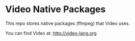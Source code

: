 Video Native Packages
=====================

This repo stores native packages (ffmpeg) that Video uses.

You can find Video at:
http://video-lang.org
